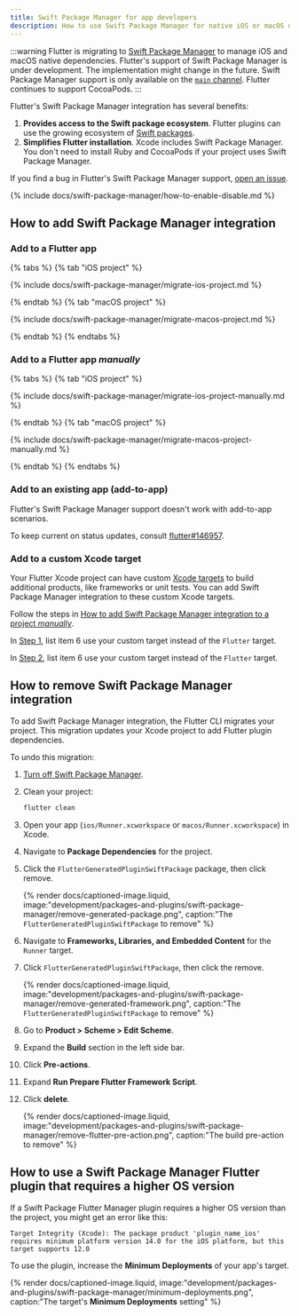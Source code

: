 ```yaml
---
title: Swift Package Manager for app developers
description: How to use Swift Package Manager for native iOS or macOS dependencies
---
```


:::warning
Flutter is migrating to [Swift Package Manager][] to manage iOS and macOS native
dependencies.
Flutter's support of Swift Package Manager is under development.
The implementation might change in the future.
Swift Package Manager support is only available on the [`main` channel][].
Flutter continues to support CocoaPods.
:::

Flutter's Swift Package Manager integration has several benefits:

1. **Provides access to the Swift package ecosystem**.
   Flutter plugins can use the growing ecosystem of [Swift packages][]. 
1. **Simplifies Flutter installation**.
   Xcode includes Swift Package Manager.
   You don't need to install Ruby and CocoaPods if your project uses
   Swift Package Manager.

If you find a bug in Flutter's Swift Package Manager support,
[open an issue][].

[Swift Package Manager]: https://www.swift.org/documentation/package-manager/
[`main` channel]: /release/upgrade#switching-flutter-channels
[Swift packages]: https://swiftpackageindex.com/
[open an issue]: {{site.github}}/flutter/flutter/issues/new?template=2_bug.yml

{% include docs/swift-package-manager/how-to-enable-disable.md %}

## How to add Swift Package Manager integration

### Add to a Flutter app

{% tabs %}
{% tab "iOS project" %}

{% include docs/swift-package-manager/migrate-ios-project.md %}

{% endtab %}
{% tab "macOS project" %}

{% include docs/swift-package-manager/migrate-macos-project.md %}

{% endtab %}
{% endtabs %}

### Add to a Flutter app _manually_

{% tabs %}
{% tab "iOS project" %}

{% include docs/swift-package-manager/migrate-ios-project-manually.md %}

{% endtab %}
{% tab "macOS project" %}

{% include docs/swift-package-manager/migrate-macos-project-manually.md %}

{% endtab %}
{% endtabs %}

### Add to an existing app (add-to-app)

Flutter's Swift Package Manager support doesn't work with add-to-app scenarios.

To keep current on status updates, consult [flutter#146957][].

[flutter#146957]: https://github.com/flutter/flutter/issues/146957

### Add to a custom Xcode target

Your Flutter Xcode project can have custom [Xcode targets][] to build additional
products, like frameworks or unit tests.
You can add Swift Package Manager integration to these custom Xcode targets.

Follow the steps in
[How to add Swift Package Manager integration to a project _manually_][manualIntegration].

In [Step 1][manualIntegrationStep1], list item 6 use your custom target instead
of the `Flutter` target.

In [Step 2][manualIntegrationStep2], list item 6 use your custom target instead
of the `Flutter` target.

[Xcode targets]: https://developer.apple.com/documentation/xcode/configuring-a-new-target-in-your-project
[manualIntegration]: /packages-and-plugins/swift-package-manager/for-app-developers/#how-to-add-swift-package-manager-integration-to-a-flutter-app-manually
[manualIntegrationStep1]: /packages-and-plugins/swift-package-manager/for-app-developers/#step-1-add-fluttergeneratedpluginswiftpackage-package-dependency
[manualIntegrationStep2]: /packages-and-plugins/swift-package-manager/for-app-developers/#step-2-add-run-prepare-flutter-framework-script-pre-action

## How to remove Swift Package Manager integration

To add Swift Package Manager integration, the Flutter CLI migrates your project.
This migration updates your Xcode project to add Flutter plugin dependencies.

To undo this migration:

1. [Turn off Swift Package Manager][].

1. Clean your project:

   ```sh
   flutter clean
   ```

1. Open your app (`ios/Runner.xcworkspace` or `macos/Runner.xcworkspace`) in
   Xcode.

1. Navigate to **Package Dependencies** for the project.

1. Click the `FlutterGeneratedPluginSwiftPackage` package, then click
   <span class="material-symbols-outlined">remove</span>.

   {% render docs/captioned-image.liquid,
   image:"development/packages-and-plugins/swift-package-manager/remove-generated-package.png",
   caption:"The `FlutterGeneratedPluginSwiftPackage` to remove" %}

1. Navigate to **Frameworks, Libraries, and Embedded Content** for the `Runner`
   target.

1. Click `FlutterGeneratedPluginSwiftPackage`, then click the
   <span class="material-symbols-outlined">remove</span>.

   {% render docs/captioned-image.liquid,
   image:"development/packages-and-plugins/swift-package-manager/remove-generated-framework.png",
   caption:"The `FlutterGeneratedPluginSwiftPackage` to remove" %}

1. Go to **Product > Scheme > Edit Scheme**.

1. Expand the **Build** section in the left side bar.

1. Click **Pre-actions**.

1. Expand **Run Prepare Flutter Framework Script**.

1. Click **<span class="material-symbols">delete</span>**.

   {% render docs/captioned-image.liquid,
   image:"development/packages-and-plugins/swift-package-manager/remove-flutter-pre-action.png",
   caption:"The build pre-action to remove" %}

[Turn off Swift Package Manager]: /packages-and-plugins/swift-package-manager/for-app-developers/#how-to-turn-off-swift-package-manager

## How to use a Swift Package Manager Flutter plugin that requires a higher OS version

If a Swift Package Flutter Manager plugin requires a higher OS version than
the project, you might get an error like this:

```plaintext
Target Integrity (Xcode): The package product 'plugin_name_ios' requires minimum platform version 14.0 for the iOS platform, but this target supports 12.0
```

To use the plugin, increase the **Minimum Deployments** of your app's target.

{% render docs/captioned-image.liquid,
image:"development/packages-and-plugins/swift-package-manager/minimum-deployments.png",
caption:"The target's **Minimum Deployments** setting" %}
